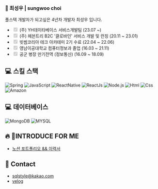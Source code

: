 ### 👋 최성우 | sungwoo choi
풀스택 개발자가 되고싶은 4년차 개발자 최성우 입니다.
- <input type="checkbox" id="" disabled="" class="task-list-item-checkbox" checked="true"/> (주) YH데이타베이스 서비스개발팀 (23.07 ~)
- <input type="checkbox" id="" disabled="" class="task-list-item-checkbox" checked="true"/> (주) 헤븐트리 B2C '클로바인' 서비스 개발 및 런칭 (20.11 ~ 23.01)
- <input type="checkbox" id="" disabled="" class="task-list-item-checkbox" checked="true"/> 빗썸코리아 테크 아카테미 2기 수료 (22.04 ~ 22.06)
- <input type="checkbox" id="" disabled="" class="task-list-item-checkbox" checked="true"/> 영남이공대학교 컴퓨터정보과 졸업 (16.03 ~ 21.11)
- <input type="checkbox" id="" disabled="" class="task-list-item-checkbox" checked="true"/> 공군 병장 만기전역 (정보통신) (16.09 ~ 18.09)

## 💻 스킬 스택
<img alt="Spring" src = "https://img.shields.io/badge/Spring-6DB33F?style=for-the-badge&logo=Spring&logoColor=white"/> <img alt="JavaScript" src ="https://img.shields.io/badge/JavaScript-F7DF1E.svg?&style=for-the-badge&logo=JavaScript&logoColor=black"/> 
<img alt="ReactNative" src ="https://img.shields.io/badge/React Native-61DAFB?style=for-the-badge&logo=React&logoColor=white"/>
<img alt="ReactJs" src ="https://img.shields.io/badge/-ReactJs-61DAFB.svg?&style=for-the-badge&logo=React&logoColor=white"/> 
<img alt="Node.js" src ="https://img.shields.io/badge/node.js-339933.svg?&style=for-the-badge&logo=Node.js&logoColor=white"/>  <img alt="Html" src ="https://img.shields.io/badge/HTML5-E34F26.svg?&style=for-the-badge&logo=HTML5&logoColor=white"/> <img alt="Css" src ="https://img.shields.io/badge/CSS3-1572B6.svg?&style=for-the-badge&logo=CSS3&logoColor=white"/> <img alt="Amazon" src ="https://img.shields.io/badge/AWS-232F3E.svg?&style=for-the-badge&logo=Amazon AWS&logoColor=white"/>



## 💻 데이터베이스 

<img alt="MongoDB" src ="https://img.shields.io/badge/MongoDB-47A248.svg?&style=for-the-badge&logo=MongoDB&logoColor=white"/> <img alt="MYSQL" src ="https://img.shields.io/badge/MySQL-4479A1.svg?&style=for-the-badge&logo=MySQL&logoColor=white"/>

## 🔥 INTRODUCE FOR ME
  - <a href = "https://dantechoi.notion.site/95139d817ab348febd7e90fa8912814a">노션 포트폴리오 && 이력서</a>

## 🤙 Contact
  - sqlstyle@kakao.com
  - <a href = "https://velog.io/@explorer-cat">velog</a>
  


<!--
**explorer-cat/explorer-cat** is a ✨ _special_ ✨ repository because its `README.md` (this file) appears on your GitHub profile.

Here are some ideas to get you started:

- 🔭 I’m currently working on ...
- 🌱 I’m currently learning ...
- 👯 I’m looking to collaborate on ...
- 🤔 I’m looking for help with ...
- 💬 Ask me about ...
- 📫 How to reach me: ...
- 😄 Pronouns: ...
- ⚡ Fun fact: ...
-->
